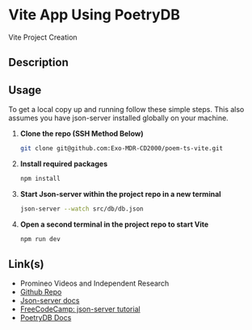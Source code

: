 # Vite App Using PoetryDB
Vite Project Creation
## Description


## Usage

To get a local copy up and running follow these simple steps. This also assumes you have json-server installed globally on your machine.

1. **Clone the repo (SSH Method Below)**
    ```sh
    git clone git@github.com:Exo-MDR-CD2000/poem-ts-vite.git
    ```
2. **Install required packages**
    ```sh
    npm install
    ```
3. **Start Json-server within the project repo in a new terminal**
    ```sh
    json-server --watch src/db/db.json
    ```
4. **Open a second terminal in the project repo to start Vite**
    ```sh
    npm run dev
    ```

## Link(s)

- Promineo Videos and Independent Research
- [Github Repo](https://github.com/Exo-MDR-CD2000/poem-ts-vite)
- [Json-server docs](https://www.npmjs.com/package/json-server)
- [FreeCodeCamp: json-server tutorial](https://www.freecodecamp.org/news/json-server-for-frontend-development/)
- [PoetryDB Docs](https://poetrydb.org/index.html)